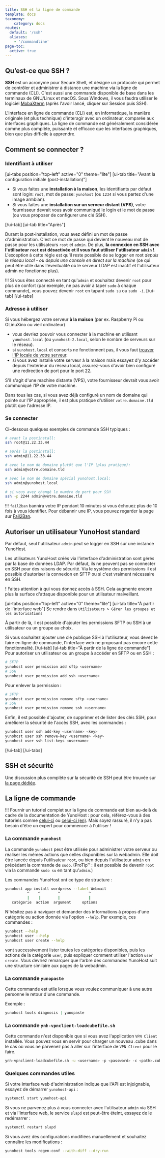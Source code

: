 ```yaml
---
title: SSH et la ligne de commande
template: docs
taxonomy:
    category: docs
routes:
  default: '/ssh'
  aliases:
    - '/commandline'
page-toc:
  active: true
---
```


## Qu’est-ce que SSH ?

**SSH** est un acronyme pour Secure Shell, et désigne un protocole qui permet de contrôler et administrer à distance une machine via la ligne de commande (CLI). C'est aussi une commande disponible de base dans les terminaux de GNU/Linux et macOS. Sous Windows, il vous faudra utiliser le logiciel [MobaXterm](https://mobaxterm.mobatek.net/download-home-edition.html) (après l'avoir lancé, cliquer sur Session puis SSH).

L'interface en ligne de commande (CLI) est, en informatique, la manière originale (et plus technique) d'interagir avec un ordinateur, comparée aux interfaces graphiques. La ligne de commande est généralement considérée comme plus complète, puissante et efficace que les interfaces graphiques, bien que plus difficile à apprendre.

## Comment se connecter ?
### Identifiant à utiliser

[ui-tabs position="top-left" active="0" theme="lite"]
[ui-tab title="Avant la configuration initiale (post-installation)"]

- Si vous faites une **installation à la maison**, les identifiants par défaut sont login: `root`, mot de passe: `yunohost` (ou `1234` si vous partez d'une image armbian).
- Si vous faites une **installation sur un serveur distant (VPS)**, votre fournisseur devrait vous avoir communiqué le login et le mot de passe (ou vous proposer de configurer une clé SSH).

[/ui-tab]
[ui-tab title="Après"]

Durant la post-installation, vous avez défini un mot de passe d'administration. C'est ce mot de passe qui devient le nouveau mot de passe pour les utilisateurs `root` et `admin`. De plus, **la connexion en SSH avec l'utilisateur `root` est désactivée et il vous faut utiliser l'utilisateur `admin` !**. L'exception à cette règle est qu'il reste possible de se logger en root *depuis le réseau local - ou depuis une console en direct sur la machine* (ce qui peut être utile dans l'éventualité où le serveur LDAP est inactif et l'utilisateur admin ne fonctionne plus).

!!! Si vous êtes connecté en tant qu'`admin` et souhaitez devenir `root` pour plus de confort (par exemple, ne pas avoir à taper `sudo` à chaque commande), vous pouvez devenir `root` en tapant `sudo su` ou `sudo -i`.
[/ui-tab]
[/ui-tabs]

### Adresse à utiliser

Si vous hébergez votre serveur **à la maison** (par ex. Raspberry Pi ou OLinuXino ou vieil ordinateur)
   - vous devriez pouvoir vous connecter à la machine en utilisant `yunohost.local` (ou `yunohost-2.local`, selon le nombre de serveurs sur le réseau). 
   - si `yunohost.local` et consorts ne fonctionnent pas, il vous faut [trouver l'IP locale de votre serveur](/finding_the_local_ip).
   - si vous avez installé votre serveur à la maison mais essayez d'y accéder depuis l'extérieur du réseau local, assurez-vous d'avoir bien configuré une redirection de port pour le port 22.

S'il s'agit d'une machine distante (VPS), votre fournisseur devrait vous avoir communiqué l'IP de votre machine.

Dans tous les cas, si vous avez déjà configuré un nom de domaine qui pointe sur l'IP appropriée, il est plus pratique d'utiliser `votre.domaine.tld` plutôt que l'adresse IP.

### Se connecter

Ci-dessous quelques exemples de commande SSH typiques :

```bash
# avant la postinstall:
ssh root@11.22.33.44

# après la postinstall:
ssh admin@11.22.33.44

# avec le nom de domaine plutôt que l'IP (plus pratique):
ssh admin@votre.domaine.tld

# avec le nom de domaine spécial yunohost.local:
ssh admin@yunohost.local

# si vous avez changé le numéro de port pour SSH 
ssh -p 2244 admin@votre.domaine.tld
```

!!! `fail2ban` bannira votre IP pendant 10 minutes si vous échouez plus de 10 fois à vous identifier. Pour débannir une IP, vous pouvez regarder la page sur [Fail2Ban](/fail2ban).

## Autoriser un utilisateur YunoHost standard

Par défaut, seul l'utilisateur `admin` peut se logger en SSH sur une instance YunoHost.

Les utilisateurs YunoHost créés via l'interface d'administration sont gérés par la base de données LDAP. Par défaut, ils ne peuvent pas se connecter en SSH pour des raisons de sécurité. Via le système des permissions il est possible d'autoriser la connexion en SFTP ou si c'est vraiment nécessaire en SSH.

! Faites attention à qui vous donnez accès à SSH. Cela augmente encore plus la surface d'attaque disponible pour un utilisateur malveillant.

[ui-tabs position="top-left" active="0" theme="lite"]
[ui-tab title="À partir de l'interface web"]
Se rendre dans `Utilisateurs > Gérer les groupes et les autorisations`

À partir de là, il est possible d'ajouter les permissions SFTP ou SSH à un utilisateur ou un groupe au choix.

Si vous souhaitez ajouter une clé publique SSH à l'utilisateur, vous devez le faire en ligne de commande, l'interface web ne proposant pas encore cette fonctionnalité.
[/ui-tab]
[ui-tab title="À partir de la ligne de commande"]
Pour autoriser un utilisateur ou un groupe à accéder en SFTP ou en SSH :
```bash
# SFTP
yunohost user permission add sftp <username>
# SSH
yunohost user permission add ssh <username>
```

Pour enlever la permission :
```bash
# SFTP
yunohost user permission remove sftp <username>
# SSH
yunohost user permission remove ssh <username>
```

Enfin, il est possible d'ajouter, de supprimer et de lister des clés SSH, pour améliorer la sécurité de l'accès SSH, avec les commandes :
```bash
yunohost user ssh add-key <username> <key>
yunohost user ssh remove-key <username> <key>
yunohost user ssh list-keys <username>
```
[/ui-tab]
[/ui-tabs]

## SSH et sécurité

Une discussion plus complète sur la sécurité de SSH peut être trouvée sur [la page dédiée](/security).

## La ligne de commande

!!! Fournir un tutoriel complet sur la ligne de commande est bien au-delà du cadre de la documentation de YunoHost : pour cela, référez-vous à des tutoriels comme [celui-ci](https://doc.ubuntu-fr.org/tutoriel/console_ligne_de_commande) ou [celui-ci (en)](http://linuxcommand.org/). Mais soyez rassuré, il n'y a pas besoin d'être un expert pour commencer à l'utiliser !

### La commande `yunohost`

La commande `yunohost` peut être utilisée pour administrer votre serveur ou réaliser les mêmes actions que celles disponibles sur la webadmin. Elle doit être lancée depuis l'utilisateur `root`, ou bien depuis l'utilisateur `admin` en précédant la commande de `sudo`. (ProTip™ : il est possible de devenir `root` via la commande `sudo su` en tant qu'`admin`.)

Les commandes YunoHost ont ce type de structure :

```bash
yunohost app install wordpress --label Webmail
          ^    ^        ^             ^
          |    |        |             |
   catégorie  action  argument     options
```

N'hésitez pas à naviguer et demander des informations à propos d'une catégorie ou action donnée via l'option `--help`. Par exemple, ces commandes :

```bash
yunohost --help
yunohost user --help
yunohost user create --help
```

vont successivement lister toutes les catégories disponibles, puis les actions de la catégorie `user`, puis expliquer comment utiliser l'action `user create`. Vous devriez remarquer que l'arbre des commandes YunoHost suit une structure similaire aux pages de la webadmin.

### La commande `yunopaste`
Cette commande est utile lorsque vous voulez communiquer à une autre personne le retour d'une commande.

Exemple :
```bash
yunohost tools diagnosis | yunopaste
```

### La commande `ynh-vpnclient-loadcubefile.sh`
Cette commande n'est disponible que si vous avez l'application `VPN Client` installée. Vous pouvez vous en servir pour charger un nouveau .cube dans le cas où vous ne parvenez pas à aller sur l'interface de `VPN Client` pour le faire.

```bash
ynh-vpnclient-loadcubefile.sh -u <username> -p <password> -c <path>.cube
```

### Quelques commandes utiles

Si votre interface web d'administration indique que l'API est injoignable, essayez de démarrer `yunohost-api` :
```bash
systemctl start yunohost-api
```

Si vous ne parvenez plus à vous connecter avec l'utilisateur `admin` via SSH et via l'interface web, le service `slapd` est peut-être éteint, essayez de le redémarrer :
```bash
systemctl restart slapd
```

Si vous avez des configurations modifiées manuellement et souhaitez connaître les modifications :
```bash
yunohost tools regen-conf --with-diff --dry-run
```
